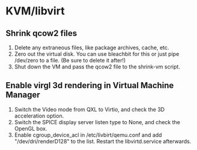 # KVM/libvirt

## Shrink qcow2 files

1. Delete any extraneous files, like package archives, cache, etc.
2. Zero out the virtual disk. You can use bleachbit for this or just pipe
   /dev/zero to a file. (Be sure to delete it after!)
3. Shut down the VM and pass the qcow2 file to the shrink-vm script.


## Enable virgl 3d rendering in Virtual Machine Manager

1. Switch the Video mode from QXL to Virtio, and check the 3D acceleration
   option.
2. Switch the SPICE display server listen type to None, and check the OpenGL
   box.
3. Enable cgroup_device_acl in /etc/livbirt/qemu.conf and add
   "/dev/dri/renderD128" to the list. Restart the libvirtd.service afterwards.
